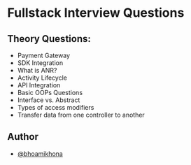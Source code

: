 # Fullstack Interview Questions

## Theory Questions:

- Payment Gateway
- SDK Integration
- What is ANR?
- Activity Lifecycle
- API Integration
- Basic OOPs Questions
- Interface vs. Abstract
- Types of access modifiers
- Transfer data from one controller to another

## Author

- [@bhoamikhona](https://github.com/bhoamikhona)
